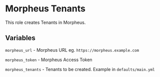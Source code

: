 # Morpheus Tenants

This role creates Tenants in Morpheus.

## Variables

`morpheus_url` - Morpheus URL eg. `https://morpheus.example.com`

`morpheus_token` - Morpheus Access Token

`morpheus_tenants` - Tenants to be created.  Example in `defaults/main.yml`
